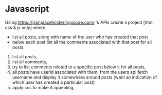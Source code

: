 # Javascript

Using https://jsonplaceholder.typicode.com/ 's APIs create a project [html, css & js only] where,
- list all posts, along with name of the user who has created that post
- below each post list all the comments associated with that post for all posts

1. list all posts,
2. list all comments,
3. try to list comments related to a specific post below it for all posts,
4. all posts have userid associated with them, from the users api fetch username and display it somewhere around posts (want an indication of which user has created a particular post)
5. apply css to make it appealing,
